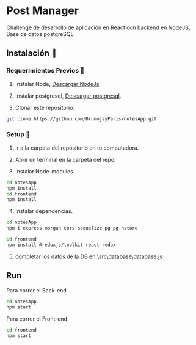# Post Manager

Challenge de desarrollo de aplicación en React con backend en NodeJS, Base de datos postgreSQL

## Instalación :wrench:

### Requerimientos Previos :nut_and_bolt:

1. Instalar Node, [Descargar NodeJs](https://nodejs.org/es/)

2. Instalar postgresql, [Descargar postgresql](https://www.postgresql.org/download/).

3. Clonar este repositorio. 

```bash
git clone https://github.com/BrunojayParis/notesApp.git
```

### Setup :hammer:

1. Ir a la carpeta del repositorio en tu computadora.

2. Abrir un terminal en la carpeta del repo.

3. Instalar Node-modules.

```bash
cd notesApp
npm install
cd frontend
npm install
```
4. Instalar dependencias.

```bash
cd notesApp
npm i express morgan cors sequelize pg pg-hstore

cd frontend
npm install @reduxjs/toolkit react-redux
```

5. completar los datos de la DB en \src\database\database.js

## Run

Para correr el Back-end
```bash
cd notesApp
npm start
```
Para correr el Front-end
```bash
cd frontend
npm start
```
